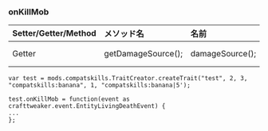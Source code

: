 ### onKillMob

| Setter/Getter/Method | メソッド名              | 名前              | Input/Output                                          |
|:-------------------- |:------------------ |:--------------- | ----------------------------------------------------- |
| Getter               | getDamageSource(); | damageSource(); | [IDamageSource](/Vanilla/Damage/IDamageSource/) を返します |

    var test = mods.compatskills.TraitCreator.createTrait("test", 2, 3, "compatskills:banana", 1, "compatskills:banana|5');
    
    test.onKillMob = function(event as crafttweaker.event.EntityLivingDeathEvent) {
    ...
    };